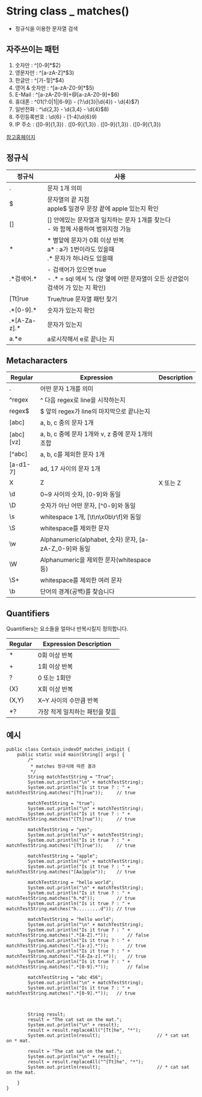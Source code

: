 # String class \_ matches()

- 정규식을 이용한 문자열 검색


## 자주쓰이는 패턴
1) 숫자만 : ^[0-9]*$2) 
2) 영문자만 : ^[a-zA-Z]*$3) 
3) 한글만 : ^[가-힣]*$4) 
4) 영어 & 숫자만 : ^[a-zA-Z0-9]*$5) 
5) E-Mail : ^[a-zA-Z0-9]+@[a-zA-Z0-9]+$6) 
6) 휴대폰 : ^01(?:0|1|[6-9]) - (?:\d{3}|\d{4}) - \d{4}$7) 
7) 일반전화 : ^\d{2,3} - \d{3,4} - \d{4}$8) 
8) 주민등록번호 : \d{6} \- [1-4]\d{6}9) 
9) IP 주소 : ([0-9]{1,3}) \. ([0-9]{1,3}) \. ([0-9]{1,3}) \. ([0-9]{1,3})

[참고홈페이지](https://highcode.tistory.com/6)

## 정규식

  | 정규식         | 사용                                                                                                        |
  | -------------- | ----------------------------------------------------------------------------------------------------------- |
  | .              | 문자 1개 의미                                                                                               |
  | $              | 문자열의 끝 지점 </br> apple$ 일경우 문장 끝에 apple 있는지 확인                                            |
  | []             | [] 안에있는 문자열과 일치하는 문자 1개를 찾는다<br> - 와 함께 사용하여 범위지정 가능                        |
  | \*             | \* 별앞에 문자가 0회 이상 반복</br>a\* : a가 1번이라도 있을때 </br> .\* 문자가 하나라도 있을때              |
  | .\*검색어.\*   | - 검색어가 있으면 true</br> - .\* = sql 에서 % (양 옆에 어떤 문자열이 오든 상관없이 검색어 가 있는 지 확인) |
  | [Tt]rue        | True/true 문자열 패턴 찾기                                                                                  |
  | .\*[0-9].\*    | 숫자가 있는지 확인                                                                                          |
  | .\*[A-Za-z].\* | 문자가 있는지                                                                                               |
  | a.\*e          | a로시작해서 e로 끝나는 지                                                                                   |

## Metacharacters

| Regular   | Expression                                             | Description |
| --------- | ------------------------------------------------------ | ----------- |
| .         | 어떤 문자 1개를 의미                                   |
| ^regex    | ^ 다음 regex로 line을 시작하는지                       |
| regex$    | $ 앞의 regex가 line의 마지막으로 끝나는지              |
| [abc]     | a, b, c 중의 문자 1개                                  |
| [abc][vz] | a, b, c 중에 문자 1개와 v, z 중에 문자 1개의 조합      |
| [^abc]    | a, b, c를 제외한 문자 1개                              |
| [a-d1-7]  | ad, 17 사이의 문자 1개                                 |
| X         | Z                                                      | X 또는 Z    |
| \d        | 0~9 사이의 숫자, [0-9]와 동일                          |
| \D        | 숫자가 아닌 어떤 문자, [^0-9]와 동일                   |
| \s        | whitespace 1개, [\t\n\x0b\r\f]와 동일                  |
| \S        | whitespace를 제외한 문자                               |
| \w        | Alphanumeric(alphabet, 숫자) 문자, [a-zA-Z_0-9]와 동일 |
| \W        | Alphanumeric을 제외한 문자(whitespace 등)              |
| \S+       | whitespace를 제외한 여러 문자                          |
| \b        | 단어의 경계(공백)를 찾습니다                           |

## Quantifiers

Quantifiers는 요소들을 얼마나 반복시킬지 정의합니다.

| Regular | Expression Description         |
| ------- | ------------------------------ |
| \*      | 0회 이상 반복                  |
| +       | 1회 이상 반복                  |
| ?       | 0 또는 1회만                   |
| {X}     | X회 이상 반복                  |
| {X,Y}   | X~Y 사이의 수만큼 반복         |
| \*?     | 가장 적게 일치하는 패턴을 찾음 |

## 예시

```
public class Contain_indexOf_matches_indigit {
	public static void main(String[] args) {
	    /*
		 * matches 정규식에 따른 결과
		 */
		String matchTestString = "True";
		System.out.println("\n" + matchTestString);
		System.out.println("Is it true ? : " + matchTestString.matches("[Tt]rue")); 	// true

		matchTestString = "true";
		System.out.println("\n" + matchTestString);
		System.out.println("Is it true ? : " + matchTestString.matches("[Tt]rue"));		// true

		matchTestString = "yes";
		System.out.println("\n" + matchTestString);
		System.out.println("Is it true ? : " + matchTestString.matches("[Tt]rue"));		// true

		matchTestString = "apple";
		System.out.println("\n" + matchTestString);
		System.out.println("Is it true ? : " + matchTestString.matches("[Aa]pple"));	// true

		matchTestString = "hello world";
		System.out.println("\n" + matchTestString);
		System.out.println("Is it true ? : " + matchTestString.matches("h.*d"));		// true
		System.out.println("Is it true ? : " + matchTestString.matches("h.........d"));	// true

		matchTestString = "hello world";
		System.out.println("\n" + matchTestString);
		System.out.println("Is it true ? : " + matchTestString.matches(".*[A-Z].*"));		// false
		System.out.println("Is it true ? : " + matchTestString.matches(".*[a-z].*"));		// true
		System.out.println("Is it true ? : " + matchTestString.matches(".*[A-Za-z].*"));	// true
		System.out.println("Is it true ? : " + matchTestString.matches(".*[0-9].*"));		// false

		matchTestString = "abc 456";
		System.out.println("\n" + matchTestString);
		System.out.println("Is it true ? : " + matchTestString.matches(".*[0-9].*"));	// true



		String result;
	    result = "The cat sat on the mat.";
	    System.out.println("\n" + result);
	    result = result.replaceAll("[Tt]he", "*");
	    System.out.println(result);						// * cat sat on * mat.

	    result = "The cat sat on the mat.";
	    System.out.println("\n" + result);
	    result = result.replaceAll("^[Tt]he", "*");
	    System.out.println(result);						// * cat sat on the mat.

	}
}
```
